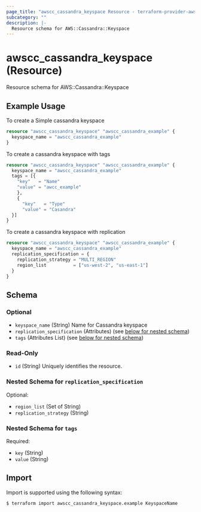 ```yaml
---
page_title: "awscc_cassandra_keyspace Resource - terraform-provider-awscc"
subcategory: ""
description: |-
  Resource schema for AWS::Cassandra::Keyspace
---
```


# awscc_cassandra_keyspace (Resource)

Resource schema for AWS::Cassandra::Keyspace

## Example Usage

To create a Simple cassandra keyspace
```terraform
resource "awscc_cassandra_keyspace" "awscc_cassandra_example" {
  keyspace_name = "awscc_cassandra_example"
}
```

To create a cassandra keyspace with tags
```terraform
resource "awscc_cassandra_keyspace" "awscc_cassandra_example" {
  keyspace_name = "awscc_cassandra_example"
  tags = [{
    "key"   = "Name"
    "value" = "awcc_example"
    },
    {
      "key"   = "Type"
      "value" = "Casandra"
  }]
}
```

To create a cassandra keyspace with replication
```terraform
resource "awscc_cassandra_keyspace" "awscc_cassandra_example" {
  keyspace_name = "awscc_cassandra_example"
  replication_specification = {
    replication_strategy = "MULTI_REGION"
    region_list          = ["us-west-2", "us-east-1"]
  }
}
```

<!-- schema generated by tfplugindocs -->
## Schema

### Optional

- `keyspace_name` (String) Name for Cassandra keyspace
- `replication_specification` (Attributes) (see [below for nested schema](#nestedatt--replication_specification))
- `tags` (Attributes List) (see [below for nested schema](#nestedatt--tags))

### Read-Only

- `id` (String) Uniquely identifies the resource.

<a id="nestedatt--replication_specification"></a>
### Nested Schema for `replication_specification`

Optional:

- `region_list` (Set of String)
- `replication_strategy` (String)


<a id="nestedatt--tags"></a>
### Nested Schema for `tags`

Required:

- `key` (String)
- `value` (String)

## Import

Import is supported using the following syntax:

```shell
$ terraform import awscc_cassandra_keyspace.example KeyspaceName
```